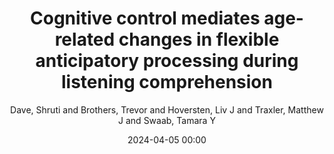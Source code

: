 ---
title: Cognitive control mediates age-related changes in flexible anticipatory processing during listening comprehension
author: Dave, Shruti and Brothers, Trevor and Hoversten, Liv J and Traxler, Matthew J and Swaab, Tamara Y
journal: Brain Research
year: 2021
date: 2024-04-05 00:00
tags: ['language','cognitive control','aging','ERP','speaker identity','prediction']
link: https://doi.org/10.1016/j.brainres.2021.147573
star: ['prediction and domain general']
---